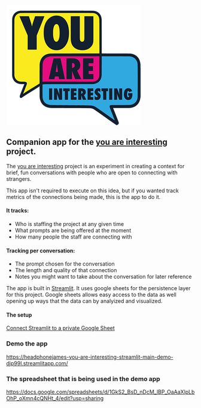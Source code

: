 ![You are interesting](img/YAI-logo-color-sm.png)


## Companion app for the [you are interesting](https://www.youareinteresting.org) project.


The [you are interesting](https://www.youareinteresting.org) project is an experiment in creating a context for brief, fun conversations with people who are open to connecting with strangers.

This app isn't required to execute on this idea, but if you wanted track metrics of the connections being made, this is the app to do it.

#### It tracks:
* Who is staffing the project at any given time
* What prompts are being offered at the moment
* How many people the staff are connecting with

#### Tracking per conversation:
* The prompt chosen for the conversation
* The length and quality of that connection
* Notes you might want to take about the conversation for later reference

The app is built in [Streamlit](https://streamlit.io/). It uses google sheets for the persistence layer for this project. Google sheets allows easy access to the data as well opening up ways that the data can by analyized and visualized.

#### The setup

[Connect Streamlit to a private Google Sheet](https://docs.streamlit.io/knowledge-base/tutorials/databases/private-gsheet)


### Demo the app

https://headphonejames-you-are-interesting-streamlit-main-demo-djp99l.streamlitapp.com/

### The spreadsheet that is being used in the demo app

https://docs.google.com/spreadsheets/d/1GkS2_BsD_nDcM_lBP_OaAaXlpLbOhP_oXmn4cQNHt_4/edit?usp=sharing
